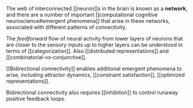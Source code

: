 The web of interconnected [[neuron]]s in the brain is known as a **network**, and there are a number of important [[computational cognitive neuroscience#emergent phenomena]] that arise in these networks, associated with different patterns of connectivity.

The _feedforward_ flow of neural activity from lower layers of neurons that are closer to the sensory inputs up to higher layers can be understood in terms of [[categorization]].  Also [[distributed representations]] and [[combinatorial-vs-conjunctive]].

[[Bidirectional connectivity]] enables additional emergent phenomena to arise, including attractor dynamics, [[constraint satisfaction]], [[optimized representations]].

Bidirectional connectivity also requires [[inhibition]] to control runaway positive feedback loops.

